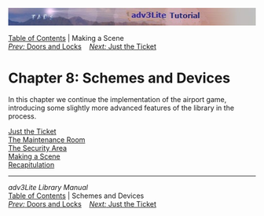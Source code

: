 ![](topbar.jpg)

[Table of Contents](toc.htm) \| Making a Scene  
[*Prev:* Doors and Locks](doors.htm)    [*Next:* Just the
Ticket](ticket.htm)    

# Chapter 8: Schemes and Devices

In this chapter we continue the implementation of the airport game,
introducing some slightly more advanced features of the library in the
process.

[Just the Ticket](ticket.htm)  
[The Maintenance Room](maintenance.htm)  
[The Security Area](security.htm)  
[Making a Scene](scene.htm)  
[Recapitulation](recap.htm)  

------------------------------------------------------------------------

*adv3Lite Library Manual*  
[Table of Contents](toc.htm) \| Schemes and Devices  
[*Prev:* Doors and Locks](doors.htm)    [*Next:* Just the
Ticket](ticket.htm)    
